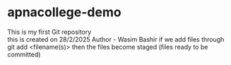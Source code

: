 # apnacollege-demo
This is my first Git repository
<br>
this is created on 28/2/2025
Author - Wasim Bashir
if we add files through git add <filename(s)> then the files become staged (files ready to be committed)
